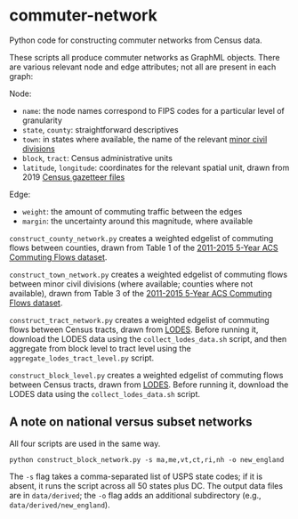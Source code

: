 # commuter-network
Python code for constructing commuter networks from Census data.

These scripts all produce commuter networks as GraphML objects. There are
various relevant node and edge attributes; not all are present in each graph:

Node:
- `name`: the node names correspond to FIPS codes for a particular level
   of granularity
- `state`, `county`: straightforward descriptives 
- `town`: in states where available, the name of the relevant [minor civil divisions](https://en.wikipedia.org/wiki/Minor_civil_division)
- `block`, `tract`: Census administrative units
- `latitude`, `longitude`: coordinates for the relevant spatial unit, drawn from 2019
   [Census gazetteer files](https://www.census.gov/geographies/reference-files/time-series/geo/gazetteer-files.html)

Edge:
- `weight`: the amount of commuting traffic between the edges
- `margin`: the uncertainty around this magnitude, where available

`construct_county_network.py` creates a weighted edgelist of commuting flows
between counties, drawn from Table 1 of the [2011-2015 5-Year ACS Commuting Flows
dataset](https://www.census.gov/data/tables/2015/demo/metro-micro/commuting-flows-2015.html).

`construct_town_network.py` creates a weighted edgelist of commuting flows
between minor civil divisions (where available; counties where not available),
drawn from Table 3 of the [2011-2015 5-Year ACS Commuting Flows
dataset](https://www.census.gov/data/tables/2015/demo/metro-micro/commuting-flows-2015.html).

`construct_tract_network.py` creates a weighted edgelist of commuting flows
between Census tracts, drawn from [LODES](https://lehd.ces.census.gov/data/). Before
running it, download the LODES data using the `collect_lodes_data.sh` script,
and then aggregate from block level to tract level using the
`aggregate_lodes_tract_level.py` script. 

`construct_block_level.py` creates a weighted edgelist of commuting flows
between Census tracts, drawn from [LODES](https://lehd.ces.census.gov/data/). Before
running it, download the LODES data using the `collect_lodes_data.sh` script.

## A note on national versus subset networks

All four scripts are used in the same way.

```{python}
python construct_block_network.py -s ma,me,vt,ct,ri,nh -o new_england
```

The `-s` flag takes a comma-separated list of USPS state codes; if it is absent,
it runs the script across all 50 states plus DC. The output data files are in
`data/derived`; the `-o` flag adds an additional subdirectory (e.g.,
`data/derived/new_england`). 
